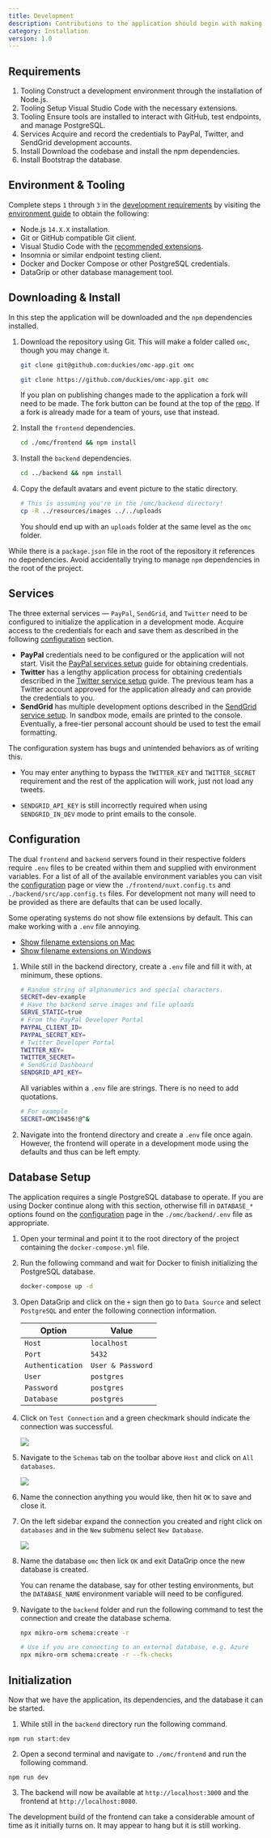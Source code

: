 ```yaml
---
title: Development
description: Contributions to the application should begin with making sure your system has the proper runtime environment, obtaining service credentials, and installing tools you may require.
category: Installation
version: 1.0
---
```


## Requirements

1. <badge style="margin: 0">Tooling</badge> Construct a development environment through the installation of Node.js.
2. <badge style="margin: 0">Tooling</badge> Setup Visual Studio Code with the necessary extensions.
3. <badge style="margin: 0">Tooling</badge> Ensure tools are installed to interact with GitHub, test endpoints, and manage PostgreSQL.
4. <badge style="margin: 0">Services</badge> Acquire and record the credentials to PayPal, Twitter, and SendGrid development accounts.
5. <badge style="margin: 0">Install</badge> Download the codebase and install the npm dependencies.
6. <badge style="margin: 0">Install</badge> Bootstrap the database.

## Environment & Tooling

Complete steps `1` through `3` in the [development requirements](/installation/development#requirements) by visiting the [environment guide](/tools/environment) to obtain the following:

- Node.js `14.X.X` installation.
- Git or GitHub compatible Git client.
- Visual Studio Code with the [recommended extensions](/tools/environment#extensions).
- Insomnia or similar endpoint testing client.
- Docker and Docker Compose or other PostgreSQL credentials.
- DataGrip or other database management tool.

## Downloading & Install

In this step the application will be downloaded and the `npm` dependencies installed.

1.  Download the repository using Git. This will make a folder called `omc`, though you may change it.

    <code-group>
      <code-block label="SSH" active>

    ```bash
    git clone git@github.com:duckies/omc-app.git omc
    ```

      </code-block>
      <code-block label="HTTPS">

    ```bash
    git clone https://github.com/duckies/omc-app.git omc
    ```

      </code-block>
    </code-group>

    <alert type="info">

    If you plan on publishing changes made to the application a fork will need to be made. The fork button can be found at the top of the [repo](https://github.com/duckies/omc-app). If a fork is already made for a team of yours, use that instead.

    </alert>

2.  Install the `frontend` dependencies.

    ```bash
    cd ./omc/frontend && npm install
    ```

3.  Install the `backend` dependencies.

    ```bash
    cd ../backend && npm install
    ```

4.  Copy the default avatars and event picture to the static directory.

    ```bash
    # This is assuming you're in the /omc/backend directory!
    cp -R ../resources/images ../../uploads
    ```

    You should end up with an `uploads` folder at the same level as the `omc` folder.

While there is a `package.json` file in the root of the repository it references no dependencies. Avoid accidentally trying to manage `npm` dependencies in the root of the project.

## Services

The three external services — `PayPal`, `SendGrid`, and `Twitter` need to be configured to initialize the application in a development mode. Acquire access to the credentials for each and save them as described in the following [configuration](/installation/development#configuration) section.

- **PayPal** credentials need to be configured or the application will not start. Visit the [PayPal services setup](/installation/services#paypal) guide for obtaining credentials.
- **Twitter** has a lengthy application process for obtaining credentials described in the [Twitter service setup](/installation/services#twitter) guide. The previous team has a Twitter account approved for the application already and can provide the credentials to you.
- **SendGrid** has multiple development options described in the [SendGrid service setup](/installation/services#sendgrid). In sandbox mode, emails are printed to the console. Eventually, a free-tier personal account should be used to test the email formatting.

<alert type="warning">

The configuration system has bugs and unintended behaviors as of writing this.

- You may enter anything to bypass the `TWITTER_KEY` and `TWITTER_SECRET` requirement and the rest of the application will work, just not load any tweets.

- `SENDGRID_API_KEY` is still incorrectly required when using `SENDGRID_IN_DEV` mode to print emails to the console.

</alert>

## Configuration

The dual `frontend` and `backend` servers found in their respective folders require `.env` files to be created within them and supplied with environment variables. For a list of all of the available environment variables you can visit the [configuration](/installation/configuration) page or view the `./frontend/nuxt.config.ts` and `./backend/src/app.config.ts` files. For development not many will need to be provided as there are defaults that can be used locally.

<alert type="info">

Some operating systems do not show file extensions by default. This can make working with a `.env` file annoying.

- [Show filename extensions on Mac](https://www.npmjs.com/package/dotenv#rules)
- [Show filename extensions on Windows](https://www.thewindowsclub.com/show-file-extensions-in-windows)

</alert>

1. While still in the backend directory, create a `.env` file and fill it with, at minimum, these options.

   ```bash
   # Random string of alphanumerics and special characters.
   SECRET=dev-example
   # Have the backend serve images and file uploads
   SERVE_STATIC=true
   # From the PayPal Developer Portal
   PAYPAL_CLIENT_ID=
   PAYPAL_SECRET_KEY=
   # Twitter Developer Portal
   TWITTER_KEY=
   TWITTER_SECRET=
   # SendGrid Dashboard
   SENDGRID_API_KEY=
   ```

   <alert type="info">

   All variables within a `.env` file are strings. There is no need to add quotations.

   ```bash
   # For example
   SECRET=OMC19456!@^&
   ```

   </alert>

2. Navigate into the frontend directory and create a `.env` file once again. However, the frontend will operate in a development mode using the defaults and thus can be left empty.

## Database Setup

The application requires a single PostgreSQL database to operate. If you are using Docker continue along with this section, otherwise fill in `DATABASE_*` options found on the [configuration](/installation/development#configuration) page in the `./omc/backend/.env` file as appropriate.

1. Open your terminal and point it to the root directory of the project containing the `docker-compose.yml` file.

2. Run the following command and wait for Docker to finish initializing the PostgreSQL database.

   ```bash
   docker-compose up -d
   ```

3. Open DataGrip and click on the `+` sign then go to `Data Source` and select `PostgreSQL` and enter the following connection information.

   | Option           | Value             |
   | ---------------- | ----------------- |
   | `Host`           | `localhost`       |
   | `Port`           | `5432`            |
   | `Authentication` | `User & Password` |
   | `User`           | `postgres`        |
   | `Password`       | `postgres`        |
   | `Database`       | `postgres`        |

4. Click on `Test Connection` and a green checkmark should indicate the connection was successful.

   <img src="/omc-app/images/installation/connection.png" />

5. Navigate to the `Schemas` tab on the toolbar above `Host` and click on `All databases`.

   <img src="/omc-app/images/installation/schemas.png" />

6. Name the connection anything you would like, then hit `OK` to save and close it.

7. On the left sidebar expand the connection you created and right click on `databases` and in the `New` submenu select `New Database`.

   <img src="/omc-app/images/installation/create-db.png" />

8. Name the database `omc` then lick `OK` and exit DataGrip once the new database is created.

   You can rename the database, say for other testing environments, but the `DATABASE_NAME` environment variable will need to be configured.

9. Navigate to the `backend` folder and run the following command to test the connection and create the database schema.

   <code-group>
     <code-block label="Docker" active>

   ```bash
   npx mikro-orm schema:create -r
   ```

     </code-block>
     <code-block label="Remote">

   ```bash
   # Use if you are connecting to an external database, e.g. Azure
   npx mikro-orm schema:create -r --fk-checks
   ```

     </code-block>
   </code-group>

## Initialization

Now that we have the application, its dependencies, and the database it can be started.

1. While still in the `backend` directory run the following command.

```build
npm run start:dev
```

2. Open a second terminal and navigate to `./omc/frontend` and run the following command.

```build
npm run dev
```

3. The backend will now be available at `http://localhost:3000` and the frontend at `http://localhost:8080`.

<alert type="warning">

The development build of the frontend can take a considerable amount of time as it initially turns on. It may appear to hang but it is still working.

</alert>
